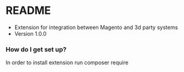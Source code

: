# README #

* Extension for integration between Magento and 3d party systems
* Version 1.0.0


### How do I get set up? ###

In order to install extension 
run composer require 
